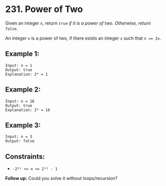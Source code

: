 # 231. Power of Two

Given an integer `n`, return _`true` if it is a power of two. Otherwise, return `false`_.

An integer `n` is a power of two, if there exists an integer `x` such that `n == 2x`.

## Example 1:

```
Input: n = 1
Output: true
Explanation: 2⁰ = 1
```

## Example 2:

```
Input: n = 16
Output: true
Explanation: 2⁴ = 16
```

## Example 3:

```
Input: n = 3
Output: false
```

## Constraints:

- `-2³¹ <= n <= 2³¹ - 1`

**Follow up:** Could you solve it without loops/recursion?

